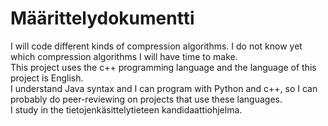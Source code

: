 # Määrittelydokumentti

I will code different kinds of compression algorithms. I do not know yet which compression algorithms I will have time to make.  
This project uses the c++ programming language and the language of this project is English.  
I understand Java syntax and I can program with Python and c++, so I can probably do peer-reviewing on projects that use these languages.  
I study in the tietojenkäsittelytieteen kandidaattiohjelma.  